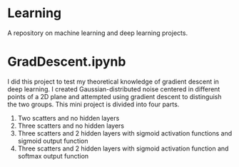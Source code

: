 # Learning
A repository on machine learning and deep learning projects.

# GradDescent.ipynb
I did this project to test my theoretical knowledge of gradient descent in deep learning. I created Gaussian-distributed noise centered in different points of a 2D plane and attempted using gradient descent to distinguish the two groups. This mini project is divided into four parts.
1. Two scatters and no hidden layers
2. Three scatters and no hidden layers
3. Three scatters and 2 hidden layers with sigmoid activation functions and sigmoid output function
4. Three scatters and 2 hidden layers with sigmoid activation function and softmax output function
